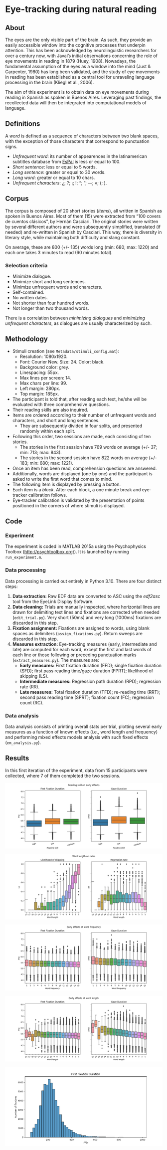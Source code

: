 # Eye-tracking during natural reading
## About
The eyes are the only visible part of the brain. As such, they provide an easily accessible window into the cognitive processes that underpin attention. This has been acknowledged by neurolinguistic researchers for over a century now, with Javal’s initial observations concerning the role of eye movements in reading in 1879 (Huey, 1908). Nowadays, the fundamental assumption of the eyes as a window into the mind (Just & Carpenter, 1980) has long been validated, and the study of eye movements in reading has been established as a central tool for unraveling language processing in the brain (Kliegl et al., 2006).

The aim of this experiment is to obtain data on eye movements during reading in Spanish as spoken in Buenos Aires. Leveraging past findings, the recollected data will then be integrated into computational models of language.
## Definitions
A *word* is defined as a sequence of characters between two blank spaces, with the exception of those characters that correspond to punctuation signs.
 - *Unfrequent word*: its number of appearences in the latinamerican subtitles database from [EsPal](https://www.bcbl.eu/databases/espal/) is less or equal to 100.
 - *Short sentence*: less or equal to 5 words.
 - *Long sentence*: greater or equal to 30 words.
 - *Long word*: greater or equal to 10 chars.
 - *Unfrequent characters*: ¿; ?; ¡; !; “; ”; —; «; (; ).

## Corpus
The corpus is composed of 20 short stories (*items*), all written in Spanish as spoken in Buenos Aires. Most of them (15) were extracted from “100 covers de cuentos clásicos”, by Hernán Casciari. The original stories were written by several different authors and were subsequently simplified, translated (if needed) and re-written in Spanish by Casciari. This way, there is diversity in literary style, while maintaining both difficulty and slang constant.

On average, these are 800 (+/- 135) words long (min: 680; max: 1220) and each one takes 3 minutes to read (60 minutes total).
### Selection criteria
- Minimize dialogue.
- Minimize short and long sentences.
- Minimize unfrequent words and characters.
- Self-contained.
- No written dates.
- Not shorter than four hundred words.
- Not longer than two thousand words.

There is a correlation between *minimizing dialogues* and *minimizing unfrequent characters*, as dialogues are usually characterized by such.
## Methodology
* Stimuli creation (see ```Metadata/stimuli_config.mat```):
    * Resolution: 1080x1920.
    * Font: Courier New. Size: 24. Color: black.
    * Background color: grey.
    * Linespacing: 55px.
    * Max lines per screen: 14.
    * Max chars per line: 99.
    * Left margin: 280px.
    * Top margin: 185px.
* The participant is told that, after reading each text, he/she will be evaluated with three comprehensive questions.
* Their reading skills are also inquired.
* Items are ordered according to their number of unfrequent words and characters, and short and long sentences.
    * They are subsequently divided in four splits, and presented randomly within each split.
* Following this order, two sessions are made, each consisting of ten stories.
    * The stories in the first session have 769 words on average (+/- 37; min: 713; max: 843).
    * The stories in the second session have 822 words on average (+/- 183; min: 680; max: 1221).
* Once an item has been read, comprehension questions are answered.
* Additionally, words are displayed (one by one) and the participant is asked to write the first word that comes to mind.
* The following item is displayed by pressing a button.
* Each item is a *block*. After each block, a one minute break and eye-tracker calibration follows.
* Eye-tracker calibration is validated by the presentation of points positioned in the corners of where stimuli is displayed.

## Code
### Experiment
The experiment is coded in MATLAB 2015a using the Psychophysics Toolbox (http://psychtoolbox.org/). It is launched by running ```run_experiment.m```.
### Data processing
Data processing is carried out entirely in Python 3.10. There are four distinct steps:
1. **Data extraction:** Raw EDF data are converted to ASC using the *edf2asc* tool from the EyeLink Display Software.
2. **Data cleaning:** Trials are manually inspected, where horizontal lines are drawn for delimiting text lines and fixations are corrected when needed (```edit_trial.py```). Very short (50ms) and very long (1000ms) fixations are discarded in this step.
3. **Fixation assignment:** Fixations are assigned to words, using blank spaces as delimiters (```assign_fixations.py```). Return sweeps are discarded in this step.
4. **Measures extraction:** Eye-tracking measures (early, intermediate and late) are computed for each word, except the first and last words of each line or those following or preceding punctuation marks (```extract_measures.py```). The measures are:
    * **Early measures:** First fixation duration (FFD); single fixation duration (SFD); first pass reading time/gaze duration (FPRT); likelihood of skipping (LS).
    * **Intermediate measures:** Regression path duration (RPD); regression rate (RR).
    * **Late measures:** Total fixation duration (TFD); re-reading time (RRT); second pass reading time (SPRT); fixation count (FC); regression count (RC).
### Data analysis
Data analysis consists of printing overall stats per trial, plotting several early measures as a function of known effects (i.e., word length and frequency) and performing mixed effects models analysis with such fixed effects (```em_analysis.py```).
## Results
In this first iteration of the experiment, data from 15 participants were collected, where 7 of them completed the two sessions.

![Reading skills on early effects](Results/skills_effects.png)

![Word length on rates](Results/wordlen_on_rates.png)

![Word frequency on early measures](Results/wordfreq_effects.png)

![Word length on early measures](Results/wordlen_effects.png)

![First fixation duration](Results/ffd_histogram.png)